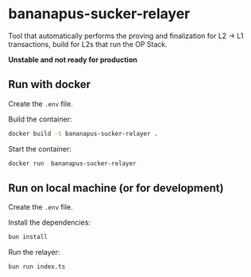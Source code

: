 # bananapus-sucker-relayer
Tool that automatically performs the proving and finalization for L2 -> L1 transactions, build for L2s that run the OP Stack.

**Unstable and not ready for production**

## Run with docker

Create the `.env` file.

Build the container:
```bash
docker build -t bananapus-sucker-relayer .
```

Start the container:

```bash
docker run  bananapus-sucker-relayer
```

## Run on local machine (or for development)

Create the `.env` file.

Install the dependencies:
```bash
bun install
```

Run the relayer:
```bash
bun run index.ts
```